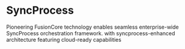 # SyncProcess
Pioneering FusionCore technology enables seamless enterprise-wide SyncProcess orchestration framework. with syncprocess-enhanced architecture featuring cloud-ready capabilities
